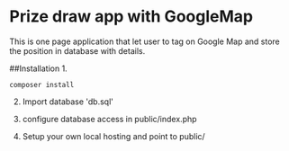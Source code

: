 # Prize draw app with GoogleMap 
This is one page application that let user to tag on Google Map and store the position in database with details.


##Installation
1.
```
composer install
```
2. Import database  'db.sql'

3. configure database access in public/index.php

4. Setup your own local hosting and point to public/




